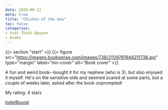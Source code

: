 ```yaml
---
date: 2020-08-12
meta: true
title: "Chicken of the Sea"
toc: false
categories:
- Viet Thanh Nguyen
- books
---
```


{{< section "start" >}}
{{< figure src="https://images.booksense.com/images/738/211/9781944211738.jpg" type="margin" label="mn-cover" alt="Book cover" >}}

A fun and weird book--bought it for my nephew (who is 3), but also enjoyed it myself. He's on the sensitive side and seemed scared at some parts, but a couple of weeks later, asked after the book unprompted!

My rating: 4 stars  

[IndieBound](https://www.indiebound.org/book/9781944211738)
